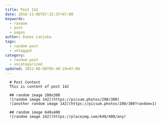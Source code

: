 ```yaml
---
title: Post 142
date: 2018-11-06T07:32:37+07:00
keywords:
  - random
  - post
  - pages
author: Dimas Lanjaka
tags:
  - random post
  - untagged
category:
  - random post
  - uncategorized
updated: 2012-08-08T05:48:19+07:00
---
```


      # Post Content
      This is content of post 142

      ## random image 200x300
      ![random image 142](https://picsum.photos/200/300)
      ![another random image 142](https://picsum.photos/200/300?random=1)

      ## random image 640x480
      ![random image 142](https://placeimg.com/640/480/any)
      